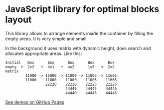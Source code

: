 # JavaScript library for optimal blocks layout

This library allows to arrange elements inside the container by filling the empty areas.
It is very simple and small.

In the background it uses matrix with dynamic height, does search and allocates appropriate areas.
Like this:

```
Initial   Box      Box      Box      Box      Box   
empty  +  2x2   +  4x1   +  4x2      1x5   +  2x2 
matrix 
         11000 -> 11000 -> 11000 -> 11005 -> 11665 
         11000    11000    11000    11005    11665 
                  22220    22220    22225    22225 
                           44440    44445    44445 
                           44440    44445    44445 
```

[See demos on GitHub Pages](http://xantorohara.github.io/pkmx)


